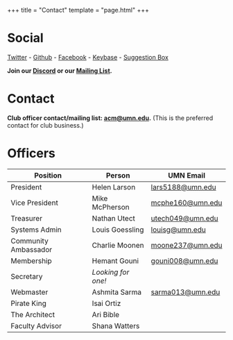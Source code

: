 +++
title = "Contact"
template = "page.html"
+++

Social
=============

[Twitter](https://twitter.com/acmumn) - 
[Github](https://github.com/acmumn) - 
[Facebook](https://www.facebook.com/acmuofmn) - 
[Keybase](https://keybase.io/team/acmumn) -
[Suggestion Box](https://z.umn.edu/suggest_acm)

**Join our [Discord](https://discord.gg/Uzt3adQ) or our [Mailing List](https://z.umn.edu/acmnews).**

Contact
=======

**Club officer contact/mailing list: [acm@umn.edu](mailto:acm@umn.edu).** (This is the preferred contact for club business.)

Officers
========

| Position             | Person               | UMN Email                                   |
|----------------------|----------------------|---------------------------------------------|
| President            | Helen Larson         | [lars5188@umn.edu](mailto:lars5188@umn.edu) |
| Vice President       | Mike McPherson       | [mcphe160@umn.edu](mailto:mcphe160@umn.edu) |
| Treasurer            | Nathan Utect         | [utech049@umn.edu](mailto:utech049@umn.edu) |
| Systems Admin        | Louis Goessling      | [louisg@umn.edu](mailto:louisg@umn.edu)     |
| Community Ambassador | Charlie Moonen       | [moone237@umn.edu](mailto:moone237@umn.edu) |
| Membership           | Hemant Gouni         | [gouni008@umn.edu](mailto:gouni008@umn.edu) |
| Secretary            | *Looking for one!*   |                                             |
| Webmaster            | Ashmita Sarma        | [sarma013@umn.edu](mailto:sarma013@umn.edu) |
| Pirate King          | Isai Ortiz           |                                             |
| The Architect        | Ari Bible            |                                             |
| Faculty Advisor      | Shana Watters        |                                             |
